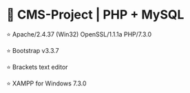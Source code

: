# 👑 CMS-Project | PHP + MySQL

⭐️  Apache/2.4.37 (Win32) OpenSSL/1.1.1a PHP/7.3.0

⭐️ Bootstrap v3.3.7

⭐️ Brackets text editor

⭐️ XAMPP for Windows 7.3.0

